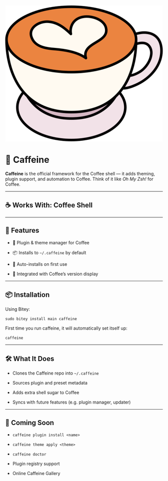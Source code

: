 ![Logo](/media/caffeine.png)

# 🤎 Caffeine

**Caffeine** is the official framework for the Coffee shell — it adds theming, plugin support, and automation to Coffee. Think of it like *Oh My Zsh!* for Coffee.

---

## ☕ Works With: Coffee Shell

---

## 🚀 Features
- 🧩 Plugin & theme manager for Coffee

- 📦 Installs to `~/.caffeine` by default

- 🔄 Auto-installs on first use

- 🔮 Integrated with Coffee’s version display

---

## 📦 Installation
Using Bitey:

```
sudo bitey install main caffeine
```
First time you run caffeine, it will automatically set itself up:

```
caffeine
```

---

## 🛠️ What It Does
- Clones the Caffeine repo into `~/.caffeine`

- Sources plugin and preset metadata

- Adds extra shell sugar to Coffee

- Syncs with future features (e.g. plugin manager, updater)

---

## 🧪 Coming Soon
- `caffeine plugin install <name>`

- `caffeine theme apply <theme>`

- `caffeine doctor`

- Plugin registry support

- Online Caffeine Gallery
